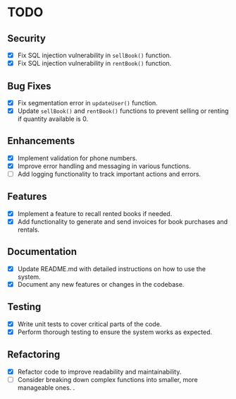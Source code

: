
# TODO

## Security
- [x] Fix SQL injection vulnerability in `sellBook()` function.
- [x] Fix SQL injection vulnerability in `rentBook()` function.

## Bug Fixes
- [x] Fix segmentation error in `updateUser()` function.
- [x] Update `sellBook()` and `rentBook()` functions to prevent selling or renting if quantity available is 0.

## Enhancements
- [x] Implement validation for phone numbers.
- [x] Improve error handling and messaging in various functions.
- [ ] Add logging functionality to track important actions and errors.

## Features
- [x] Implement a feature to recall rented books if needed.
- [x] Add functionality to generate and send invoices for book purchases and rentals.

## Documentation
- [x] Update README.md with detailed instructions on how to use the system.
- [x] Document any new features or changes in the codebase.

## Testing
- [x] Write unit tests to cover critical parts of the code.
- [x] Perform thorough testing to ensure the system works as expected.

## Refactoring
- [x] Refactor code to improve readability and maintainability.
- [ ] Consider breaking down complex functions into smaller, more manageable ones.
.